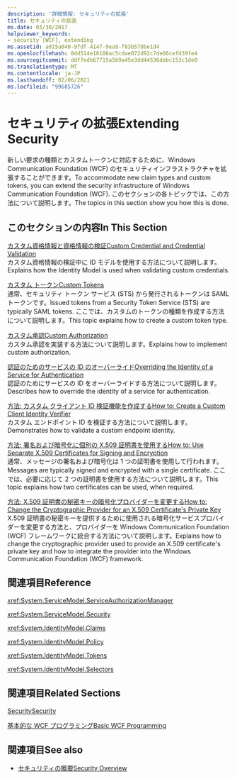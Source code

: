 ```yaml
---
description: '詳細情報: セキュリティの拡張'
title: セキュリティの拡張
ms.date: 03/30/2017
helpviewer_keywords:
- security [WCF], extending
ms.assetid: a015a040-9fdf-4147-9ea9-f83b570be1d4
ms.openlocfilehash: 8dd514e16106ac5cdae072d92c7de66cefd39fe4
ms.sourcegitcommit: ddf7edb67715a5b9a45e3dd44536dabc153c1de0
ms.translationtype: MT
ms.contentlocale: ja-JP
ms.lasthandoff: 02/06/2021
ms.locfileid: "99685726"
---
```

# <a name="extending-security"></a><span data-ttu-id="324d5-103">セキュリティの拡張</span><span class="sxs-lookup"><span data-stu-id="324d5-103">Extending Security</span></span>

<span data-ttu-id="324d5-104">新しい要求の種類とカスタムトークンに対応するために、Windows Communication Foundation (WCF) のセキュリティインフラストラクチャを拡張することができます。</span><span class="sxs-lookup"><span data-stu-id="324d5-104">To accommodate new claim types and custom tokens, you can extend the security infrastructure of Windows Communication Foundation (WCF).</span></span> <span data-ttu-id="324d5-105">このセクションの各トピックでは、この方法について説明します。</span><span class="sxs-lookup"><span data-stu-id="324d5-105">The topics in this section show you how this is done.</span></span>  
  
## <a name="in-this-section"></a><span data-ttu-id="324d5-106">このセクションの内容</span><span class="sxs-lookup"><span data-stu-id="324d5-106">In This Section</span></span>  
  
 [<span data-ttu-id="324d5-107">カスタム資格情報と資格情報の検証</span><span class="sxs-lookup"><span data-stu-id="324d5-107">Custom Credential and Credential Validation</span></span>](custom-credential-and-credential-validation.md)  
 <span data-ttu-id="324d5-108">カスタム資格情報の検証中に ID モデルを使用する方法について説明します。</span><span class="sxs-lookup"><span data-stu-id="324d5-108">Explains how the Identity Model is used when validating custom credentials.</span></span>  
  
 [<span data-ttu-id="324d5-109">カスタム トークン</span><span class="sxs-lookup"><span data-stu-id="324d5-109">Custom Tokens</span></span>](custom-tokens.md)  
 <span data-ttu-id="324d5-110">通常、セキュリティ トークン サービス (STS) から発行されるトークンは SAML トークンです。</span><span class="sxs-lookup"><span data-stu-id="324d5-110">Issued tokens from a Security Token Service (STS) are typically SAML tokens.</span></span> <span data-ttu-id="324d5-111">ここでは、カスタムのトークンの種類を作成する方法について説明します。</span><span class="sxs-lookup"><span data-stu-id="324d5-111">This topic explains how to create a custom token type.</span></span>  
  
 [<span data-ttu-id="324d5-112">カスタム承認</span><span class="sxs-lookup"><span data-stu-id="324d5-112">Custom Authorization</span></span>](custom-authorization.md)  
 <span data-ttu-id="324d5-113">カスタム承認を実装する方法について説明します。</span><span class="sxs-lookup"><span data-stu-id="324d5-113">Explains how to implement custom authorization.</span></span>  
  
 [<span data-ttu-id="324d5-114">認証のためのサービスの ID のオーバーライド</span><span class="sxs-lookup"><span data-stu-id="324d5-114">Overriding the Identity of a Service for Authentication</span></span>](overriding-the-identity-of-a-service-for-authentication.md)  
 <span data-ttu-id="324d5-115">認証のためにサービスの ID をオーバーライドする方法について説明します。</span><span class="sxs-lookup"><span data-stu-id="324d5-115">Describes how to override the identity of a service for authentication.</span></span>  
  
 [<span data-ttu-id="324d5-116">方法: カスタム クライアント ID 検証機能を作成する</span><span class="sxs-lookup"><span data-stu-id="324d5-116">How to: Create a Custom Client Identity Verifier</span></span>](how-to-create-a-custom-client-identity-verifier.md)  
 <span data-ttu-id="324d5-117">カスタム エンドポイント ID を検証する方法について説明します。</span><span class="sxs-lookup"><span data-stu-id="324d5-117">Demonstrates how to validate a custom endpoint identity.</span></span>  
  
 [<span data-ttu-id="324d5-118">方法: 署名および暗号化に個別の X.509 証明書を使用する</span><span class="sxs-lookup"><span data-stu-id="324d5-118">How to: Use Separate X.509 Certificates for Signing and Encryption</span></span>](how-to-use-separate-x-509-certificates-for-signing-and-encryption.md)  
 <span data-ttu-id="324d5-119">通常、メッセージの署名および暗号化は 1 つの証明書を使用して行われます。</span><span class="sxs-lookup"><span data-stu-id="324d5-119">Messages are typically signed and encrypted with a single certificate.</span></span> <span data-ttu-id="324d5-120">ここでは、必要に応じて 2 つの証明書を使用する方法について説明します。</span><span class="sxs-lookup"><span data-stu-id="324d5-120">This topic explains how two certificates can be used, when required.</span></span>  
  
 [<span data-ttu-id="324d5-121">方法: X.509 証明書の秘密キーの暗号化プロバイダーを変更する</span><span class="sxs-lookup"><span data-stu-id="324d5-121">How to: Change the Cryptographic Provider for an X.509 Certificate's Private Key</span></span>](change-cryptographic-provider-x509-certificate-private-key.md)  
 <span data-ttu-id="324d5-122">X.509 証明書の秘密キーを提供するために使用される暗号化サービスプロバイダーを変更する方法と、プロバイダーを Windows Communication Foundation (WCF) フレームワークに統合する方法について説明します。</span><span class="sxs-lookup"><span data-stu-id="324d5-122">Explains how to change the cryptographic provider used to provide an X.509 certificate's private key and how to integrate the provider into the Windows Communication Foundation (WCF) framework.</span></span>  
  
## <a name="reference"></a><span data-ttu-id="324d5-123">関連項目</span><span class="sxs-lookup"><span data-stu-id="324d5-123">Reference</span></span>  

 <xref:System.ServiceModel.ServiceAuthorizationManager>  
  
 <xref:System.ServiceModel.Security>  
  
 <xref:System.IdentityModel.Claims>  
  
 <xref:System.IdentityModel.Policy>  
  
 <xref:System.IdentityModel.Tokens>  
  
 <xref:System.IdentityModel.Selectors>  
  
## <a name="related-sections"></a><span data-ttu-id="324d5-124">関連項目</span><span class="sxs-lookup"><span data-stu-id="324d5-124">Related Sections</span></span>  

 [<span data-ttu-id="324d5-125">Security</span><span class="sxs-lookup"><span data-stu-id="324d5-125">Security</span></span>](../feature-details/security.md)  
  
 [<span data-ttu-id="324d5-126">基本的な WCF プログラミング</span><span class="sxs-lookup"><span data-stu-id="324d5-126">Basic WCF Programming</span></span>](../basic-wcf-programming.md)  
  
## <a name="see-also"></a><span data-ttu-id="324d5-127">関連項目</span><span class="sxs-lookup"><span data-stu-id="324d5-127">See also</span></span>

- [<span data-ttu-id="324d5-128">セキュリティの概要</span><span class="sxs-lookup"><span data-stu-id="324d5-128">Security Overview</span></span>](../feature-details/security-overview.md)
